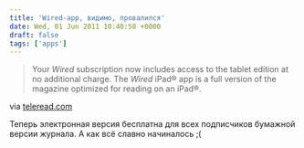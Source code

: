 ```yaml
---
title: 'Wired-app, видимо, провалился'
date: Wed, 01 Jun 2011 10:40:58 +0000
draft: false
tags: ['apps']
---
```


> Your _Wired_ subscription now includes access to the tablet edition at no additional charge. The _Wired_ iPad® app is a full version of the magazine optimized for reading on an iPad®.

via [teleread.com](http://www.teleread.com/paul-biba/wired-now-available-on-the-ipad-at-no-cost-to-print-subscribers/)

Теперь электронная версия бесплатна для всех подписчиков бумажной версии журнала. А как всё славно начиналось ;(